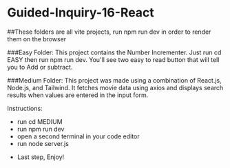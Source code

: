 # Guided-Inquiry-16-React

##These folders are all vite projects, run npm run dev in order to render them on the browser

###Easy Folder:
This project contains the Number Incrementer. Just run cd EASY then run npm run dev. You'll see two easy to read button that will tell you to Add or subtract.

###Medium Folder:
This project was made using a combination of React.js, Node.js, and Tailwind. It fetches movie data using axios and displays search results when values are entered in the input form.

Instructions:

- run cd MEDIUM
- run npm run dev
- open a second terminal in your code editor
- run node server.js

* Last step, Enjoy!
